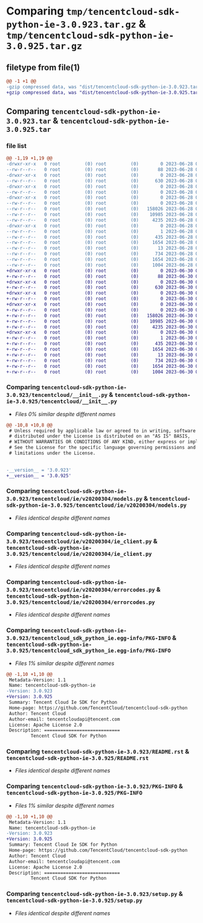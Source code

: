 # Comparing `tmp/tencentcloud-sdk-python-ie-3.0.923.tar.gz` & `tmp/tencentcloud-sdk-python-ie-3.0.925.tar.gz`

## filetype from file(1)

```diff
@@ -1 +1 @@
-gzip compressed data, was "dist/tencentcloud-sdk-python-ie-3.0.923.tar", last modified: Wed Jun 28 00:28:37 2023, max compression
+gzip compressed data, was "dist/tencentcloud-sdk-python-ie-3.0.925.tar", last modified: Fri Jun 30 02:15:38 2023, max compression
```

## Comparing `tencentcloud-sdk-python-ie-3.0.923.tar` & `tencentcloud-sdk-python-ie-3.0.925.tar`

### file list

```diff
@@ -1,19 +1,19 @@
-drwxr-xr-x   0 root         (0) root         (0)        0 2023-06-28 00:28:37.000000 tencentcloud-sdk-python-ie-3.0.923/
--rw-r--r--   0 root         (0) root         (0)       88 2023-06-28 00:28:37.000000 tencentcloud-sdk-python-ie-3.0.923/setup.cfg
-drwxr-xr-x   0 root         (0) root         (0)        0 2023-06-28 00:28:37.000000 tencentcloud-sdk-python-ie-3.0.923/tencentcloud/
--rw-r--r--   0 root         (0) root         (0)      630 2023-06-28 00:28:37.000000 tencentcloud-sdk-python-ie-3.0.923/tencentcloud/__init__.py
-drwxr-xr-x   0 root         (0) root         (0)        0 2023-06-28 00:28:37.000000 tencentcloud-sdk-python-ie-3.0.923/tencentcloud/ie/
--rw-r--r--   0 root         (0) root         (0)        0 2023-06-28 00:28:37.000000 tencentcloud-sdk-python-ie-3.0.923/tencentcloud/ie/__init__.py
-drwxr-xr-x   0 root         (0) root         (0)        0 2023-06-28 00:28:37.000000 tencentcloud-sdk-python-ie-3.0.923/tencentcloud/ie/v20200304/
--rw-r--r--   0 root         (0) root         (0)        0 2023-06-28 00:28:37.000000 tencentcloud-sdk-python-ie-3.0.923/tencentcloud/ie/v20200304/__init__.py
--rw-r--r--   0 root         (0) root         (0)   158026 2023-06-28 00:28:37.000000 tencentcloud-sdk-python-ie-3.0.923/tencentcloud/ie/v20200304/models.py
--rw-r--r--   0 root         (0) root         (0)    10985 2023-06-28 00:28:37.000000 tencentcloud-sdk-python-ie-3.0.923/tencentcloud/ie/v20200304/ie_client.py
--rw-r--r--   0 root         (0) root         (0)     4235 2023-06-28 00:28:37.000000 tencentcloud-sdk-python-ie-3.0.923/tencentcloud/ie/v20200304/errorcodes.py
-drwxr-xr-x   0 root         (0) root         (0)        0 2023-06-28 00:28:37.000000 tencentcloud-sdk-python-ie-3.0.923/tencentcloud_sdk_python_ie.egg-info/
--rw-r--r--   0 root         (0) root         (0)        1 2023-06-28 00:28:37.000000 tencentcloud-sdk-python-ie-3.0.923/tencentcloud_sdk_python_ie.egg-info/dependency_links.txt
--rw-r--r--   0 root         (0) root         (0)      435 2023-06-28 00:28:37.000000 tencentcloud-sdk-python-ie-3.0.923/tencentcloud_sdk_python_ie.egg-info/SOURCES.txt
--rw-r--r--   0 root         (0) root         (0)     1654 2023-06-28 00:28:37.000000 tencentcloud-sdk-python-ie-3.0.923/tencentcloud_sdk_python_ie.egg-info/PKG-INFO
--rw-r--r--   0 root         (0) root         (0)       13 2023-06-28 00:28:37.000000 tencentcloud-sdk-python-ie-3.0.923/tencentcloud_sdk_python_ie.egg-info/top_level.txt
--rw-r--r--   0 root         (0) root         (0)      734 2023-06-28 00:28:37.000000 tencentcloud-sdk-python-ie-3.0.923/README.rst
--rw-r--r--   0 root         (0) root         (0)     1654 2023-06-28 00:28:37.000000 tencentcloud-sdk-python-ie-3.0.923/PKG-INFO
--rw-r--r--   0 root         (0) root         (0)     1004 2023-06-28 00:28:37.000000 tencentcloud-sdk-python-ie-3.0.923/setup.py
+drwxr-xr-x   0 root         (0) root         (0)        0 2023-06-30 02:15:38.000000 tencentcloud-sdk-python-ie-3.0.925/
+-rw-r--r--   0 root         (0) root         (0)       88 2023-06-30 02:15:38.000000 tencentcloud-sdk-python-ie-3.0.925/setup.cfg
+drwxr-xr-x   0 root         (0) root         (0)        0 2023-06-30 02:15:38.000000 tencentcloud-sdk-python-ie-3.0.925/tencentcloud/
+-rw-r--r--   0 root         (0) root         (0)      630 2023-06-30 02:15:38.000000 tencentcloud-sdk-python-ie-3.0.925/tencentcloud/__init__.py
+drwxr-xr-x   0 root         (0) root         (0)        0 2023-06-30 02:15:38.000000 tencentcloud-sdk-python-ie-3.0.925/tencentcloud/ie/
+-rw-r--r--   0 root         (0) root         (0)        0 2023-06-30 02:15:38.000000 tencentcloud-sdk-python-ie-3.0.925/tencentcloud/ie/__init__.py
+drwxr-xr-x   0 root         (0) root         (0)        0 2023-06-30 02:15:38.000000 tencentcloud-sdk-python-ie-3.0.925/tencentcloud/ie/v20200304/
+-rw-r--r--   0 root         (0) root         (0)        0 2023-06-30 02:15:38.000000 tencentcloud-sdk-python-ie-3.0.925/tencentcloud/ie/v20200304/__init__.py
+-rw-r--r--   0 root         (0) root         (0)   158026 2023-06-30 02:15:38.000000 tencentcloud-sdk-python-ie-3.0.925/tencentcloud/ie/v20200304/models.py
+-rw-r--r--   0 root         (0) root         (0)    10985 2023-06-30 02:15:38.000000 tencentcloud-sdk-python-ie-3.0.925/tencentcloud/ie/v20200304/ie_client.py
+-rw-r--r--   0 root         (0) root         (0)     4235 2023-06-30 02:15:38.000000 tencentcloud-sdk-python-ie-3.0.925/tencentcloud/ie/v20200304/errorcodes.py
+drwxr-xr-x   0 root         (0) root         (0)        0 2023-06-30 02:15:38.000000 tencentcloud-sdk-python-ie-3.0.925/tencentcloud_sdk_python_ie.egg-info/
+-rw-r--r--   0 root         (0) root         (0)        1 2023-06-30 02:15:38.000000 tencentcloud-sdk-python-ie-3.0.925/tencentcloud_sdk_python_ie.egg-info/dependency_links.txt
+-rw-r--r--   0 root         (0) root         (0)      435 2023-06-30 02:15:38.000000 tencentcloud-sdk-python-ie-3.0.925/tencentcloud_sdk_python_ie.egg-info/SOURCES.txt
+-rw-r--r--   0 root         (0) root         (0)     1654 2023-06-30 02:15:38.000000 tencentcloud-sdk-python-ie-3.0.925/tencentcloud_sdk_python_ie.egg-info/PKG-INFO
+-rw-r--r--   0 root         (0) root         (0)       13 2023-06-30 02:15:38.000000 tencentcloud-sdk-python-ie-3.0.925/tencentcloud_sdk_python_ie.egg-info/top_level.txt
+-rw-r--r--   0 root         (0) root         (0)      734 2023-06-30 02:15:38.000000 tencentcloud-sdk-python-ie-3.0.925/README.rst
+-rw-r--r--   0 root         (0) root         (0)     1654 2023-06-30 02:15:38.000000 tencentcloud-sdk-python-ie-3.0.925/PKG-INFO
+-rw-r--r--   0 root         (0) root         (0)     1004 2023-06-30 02:15:38.000000 tencentcloud-sdk-python-ie-3.0.925/setup.py
```

### Comparing `tencentcloud-sdk-python-ie-3.0.923/tencentcloud/__init__.py` & `tencentcloud-sdk-python-ie-3.0.925/tencentcloud/__init__.py`

 * *Files 0% similar despite different names*

```diff
@@ -10,8 +10,8 @@
 # Unless required by applicable law or agreed to in writing, software
 # distributed under the License is distributed on an "AS IS" BASIS,
 # WITHOUT WARRANTIES OR CONDITIONS OF ANY KIND, either express or implied.
 # See the License for the specific language governing permissions and
 # limitations under the License.
 
 
-__version__ = '3.0.923'
+__version__ = '3.0.925'
```

### Comparing `tencentcloud-sdk-python-ie-3.0.923/tencentcloud/ie/v20200304/models.py` & `tencentcloud-sdk-python-ie-3.0.925/tencentcloud/ie/v20200304/models.py`

 * *Files identical despite different names*

### Comparing `tencentcloud-sdk-python-ie-3.0.923/tencentcloud/ie/v20200304/ie_client.py` & `tencentcloud-sdk-python-ie-3.0.925/tencentcloud/ie/v20200304/ie_client.py`

 * *Files identical despite different names*

### Comparing `tencentcloud-sdk-python-ie-3.0.923/tencentcloud/ie/v20200304/errorcodes.py` & `tencentcloud-sdk-python-ie-3.0.925/tencentcloud/ie/v20200304/errorcodes.py`

 * *Files identical despite different names*

### Comparing `tencentcloud-sdk-python-ie-3.0.923/tencentcloud_sdk_python_ie.egg-info/PKG-INFO` & `tencentcloud-sdk-python-ie-3.0.925/tencentcloud_sdk_python_ie.egg-info/PKG-INFO`

 * *Files 1% similar despite different names*

```diff
@@ -1,10 +1,10 @@
 Metadata-Version: 1.1
 Name: tencentcloud-sdk-python-ie
-Version: 3.0.923
+Version: 3.0.925
 Summary: Tencent Cloud Ie SDK for Python
 Home-page: https://github.com/TencentCloud/tencentcloud-sdk-python
 Author: Tencent Cloud
 Author-email: tencentcloudapi@tencent.com
 License: Apache License 2.0
 Description: ============================
         Tencent Cloud SDK for Python
```

### Comparing `tencentcloud-sdk-python-ie-3.0.923/README.rst` & `tencentcloud-sdk-python-ie-3.0.925/README.rst`

 * *Files identical despite different names*

### Comparing `tencentcloud-sdk-python-ie-3.0.923/PKG-INFO` & `tencentcloud-sdk-python-ie-3.0.925/PKG-INFO`

 * *Files 1% similar despite different names*

```diff
@@ -1,10 +1,10 @@
 Metadata-Version: 1.1
 Name: tencentcloud-sdk-python-ie
-Version: 3.0.923
+Version: 3.0.925
 Summary: Tencent Cloud Ie SDK for Python
 Home-page: https://github.com/TencentCloud/tencentcloud-sdk-python
 Author: Tencent Cloud
 Author-email: tencentcloudapi@tencent.com
 License: Apache License 2.0
 Description: ============================
         Tencent Cloud SDK for Python
```

### Comparing `tencentcloud-sdk-python-ie-3.0.923/setup.py` & `tencentcloud-sdk-python-ie-3.0.925/setup.py`

 * *Files identical despite different names*

